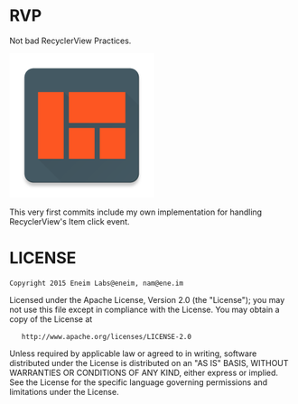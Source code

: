 # RVP
Not bad RecyclerView Practices.

<img src="https://raw.githubusercontent.com/eneim/RVP/master/art/web_hi_res_512.png" width="256">

This very first commits include my own implementation for handling RecyclerView's Item click event.

# LICENSE

    Copyright 2015 Eneim Labs@eneim, nam@ene.im

   Licensed under the Apache License, Version 2.0 (the "License");
   you may not use this file except in compliance with the License.
   You may obtain a copy of the License at

       http://www.apache.org/licenses/LICENSE-2.0

   Unless required by applicable law or agreed to in writing, software
   distributed under the License is distributed on an "AS IS" BASIS,
   WITHOUT WARRANTIES OR CONDITIONS OF ANY KIND, either express or implied.
   See the License for the specific language governing permissions and
   limitations under the License.
